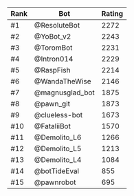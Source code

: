 Rank|Bot|Rating
---|---|---
#1|@ResoluteBot|2272
#2|@YoBot_v2|2243
#3|@ToromBot|2231
#4|@Intron014|2229
#5|@RaspFish|2214
#6|@WandaTheWise|2146
#7|@magnusglad_bot|1875
#8|@pawn_git|1873
#9|@clueless-bot|1673
#10|@FataliiBot|1570
#11|@Demolito_L6|1266
#12|@Demolito_L5|1213
#13|@Demolito_L4|1084
#14|@botTideEval|855
#15|@pawnrobot|695
